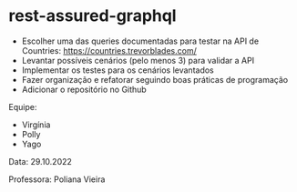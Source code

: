 # rest-assured-graphql

* Escolher uma das queries documentadas para testar na API de Countries: https://countries.trevorblades.com/
* Levantar possíveis cenários (pelo menos 3) para validar a API
* Implementar os testes para os cenários levantados
* Fazer organização e refatorar seguindo boas práticas de programação
* Adicionar o repositório no Github


Equipe: 
- Virgínia 
- Polly
- Yago

Data: 29.10.2022

Professora: Poliana Vieira
